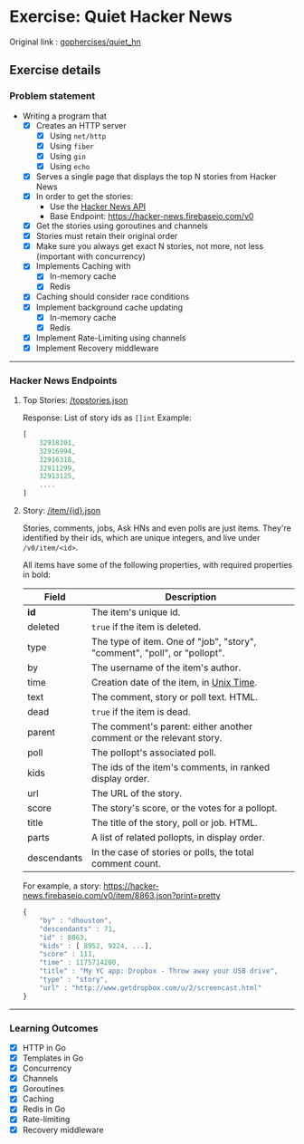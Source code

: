 # Exercise: Quiet Hacker News

Original link : [gophercises/quiet_hn](https://github.com/gophercises/quiet_hn)

## Exercise details

### Problem statement
- Writing a program that 
    - [x] Creates an HTTP server
        - [x] Using `net/http`
        - [x] Using `fiber`
        - [x] Using `gin`
        - [x] Using `echo`
    - [x] Serves a single page that displays the top N stories from Hacker News
    - [x] In order to get the stories:
        - Use the [Hacker News API](https://github.com/HackerNews/API)
        - Base Endpoint: https://hacker-news.firebaseio.com/v0
    - [x] Get the stories using goroutines and channels
    - [x] Stories must retain their original order
    - [x] Make sure you always get exact N stories, not more, not less (important with concurrency)
    - [x] Implements Caching with 
        - [x] In-memory cache 
        - [x] Redis
    - [x] Caching should consider race conditions
    - [x] Implement background cache updating
        - [x] In-memory cache 
        - [x] Redis
    - [x] Implement Rate-Limiting using channels
    - [x] Implement Recovery middleware

----

### Hacker News Endpoints

1. Top Stories: [/topstories.json](https://hacker-news.firebaseio.com/v0/topstories.json)
    
    Response: List of story ids as `[]int`
    Example:
    ```javascript
    [
        32918301,
        32916994,
        32916318,
        32911299,
        32913125,
        ....
    ]
    ```


1. Story: [/item/{id}.json](https://hacker-news.firebaseio.com/v0/item/8863.json)

    Stories, comments, jobs, Ask HNs and even polls are just items. They're identified by their ids, which are unique integers, and live under `/v0/item/<id>`.

    All items have some of the following properties, with required properties in bold:

    Field | Description
    ------|------------
    **id** | The item's unique id.
    deleted | `true` if the item is deleted.
    type | The type of item. One of "job", "story", "comment", "poll", or "pollopt".
    by | The username of the item's author.
    time | Creation date of the item, in [Unix Time](http://en.wikipedia.org/wiki/Unix_time).
    text | The comment, story or poll text. HTML.
    dead | `true` if the item is dead.
    parent | The comment's parent: either another comment or the relevant story.
    poll | The pollopt's associated poll.
    kids | The ids of the item's comments, in ranked display order.
    url | The URL of the story.
    score | The story's score, or the votes for a pollopt.
    title | The title of the story, poll or job. HTML.
    parts | A list of related pollopts, in display order.
    descendants | In the case of stories or polls, the total comment count.
    
    For example, a story: https://hacker-news.firebaseio.com/v0/item/8863.json?print=pretty

    ```javascript
    {
        "by" : "dhouston",
        "descendants" : 71,
        "id" : 8863,
        "kids" : [ 8952, 9224, ...],
        "score" : 111,
        "time" : 1175714200,
        "title" : "My YC app: Dropbox - Throw away your USB drive",
        "type" : "story",
        "url" : "http://www.getdropbox.com/u/2/screencast.html"
    }
    ```


---
### Learning Outcomes
- [x] HTTP in Go
- [x] Templates in Go
- [x] Concurrency
- [x] Channels
- [x] Goroutines
- [x] Caching
- [x] Redis in Go
- [x] Rate-limiting
- [x] Recovery middleware
